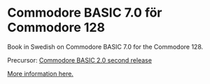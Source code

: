 # Commodore BASIC 7.0 för Commodore 128

Book in Swedish on Commodore BASIC 7.0 for the Commodore 128.

Precursor: [Commodore BASIC 2.0 second release](https://github.com/Anders-H/CommodoreBASIC20)

[More information here.](https://ahesselbom.se/pages/commodorebasic20.html)
